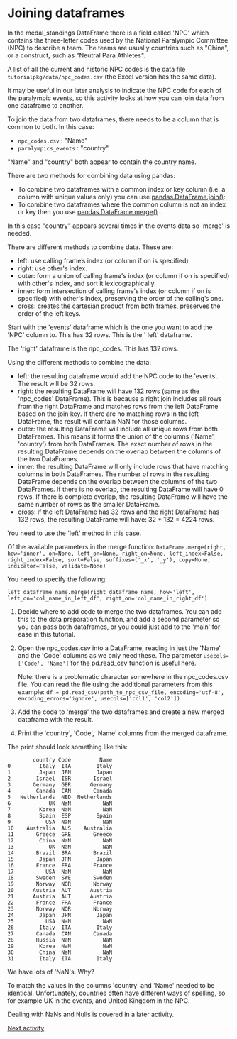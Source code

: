 # Joining dataframes

In the medal_standings DataFrame there is a field called 'NPC' which contains the three-letter codes used by the
National Paralympic Committee (NPC) to describe a team. The teams are usually countries such as "China", or a construct,
such as "Neutral Para Athletes".

A list of all the current and historic NPC codes is the data file `tutorialpkg/data/npc_codes.csv` (the Excel version
has
the same data).

It may be useful in our later analysis to indicate the NPC code for each of the paralympic events, so this activity
looks at how you can join data from one dataframe to another.

To join the data from two dataframes, there needs to be a column that is common to both. In this case:

- `npc_codes.csv` : "Name"
- `paralympics_events` : "country"

"Name" and "country" both appear to contain the country name.

There are two methods for combining data using pandas:

- To combine two dataframes with a common index or key column (i.e. a column with unique values only) you can
  use [pandas.DataFrame.join()](https://pandas.pydata.org/docs/reference/api/pandas.DataFrame.join.html?highlight=join#pandas.DataFrame.join):
- To combine two dataframes where the common column is not an index or key then you
  use [pandas.DataFrame.merge()](https://pandas.pydata.org/docs/reference/api/pandas.DataFrame.merge.html?highlight=merge#pandas.DataFrame.merge)
  .

In this case "country" appears several times in the events data so 'merge' is needed.

There are different methods to combine data. These are:

- left: use calling frame’s index (or column if on is specified)
- right: use other's index.
- outer: form a union of calling frame's index (or column if on is specified) with other's index, and sort it
  lexicographically.
- inner: form intersection of calling frame's index (or column if on is specified) with other's index, preserving the
  order of the calling’s one.
- cross: creates the cartesian product from both frames, preserves the order of the left keys.

Start with the 'events' dataframe which is the one you want to add the 'NPC' column to. This has 32 rows. This is the '
left' dataframe.

The 'right' dataframe is the npc_codes. This has 132 rows.

Using the different methods to combine the data:

- left: the resulting dataframe would add the NPC code to the 'events'. The result will be 32 rows.
- right: the resulting DataFrame will have 132 rows (same as the 'npc_codes' DataFrame). This is because a right join
  includes all rows from the right DataFrame and matches rows from the left DataFrame based on the join key. If there
  are no matching rows in the left DataFrame, the result will contain NaN for those columns.
- outer: the resulting DataFrame will include all unique rows from both DataFrames. This means it forms the union of the
  columns ('Name', 'country') from both DataFrames. The exact number of rows in the resulting DataFrame depends on the
  overlap between the columns of the two DataFrames.
- inner: the resulting DataFrame will only include rows that have matching columns in both DataFrames. The number of
  rows in the resulting DataFrame depends on the overlap between the columns of the two DataFrames. If there is no
  overlap, the resulting DataFrame will have 0 rows. If there is complete overlap, the resulting DataFrame will have the
  same number of rows as the smaller DataFrame.
- cross: if the left DataFrame has 32 rows and the right DataFrame has 132 rows, the resulting DataFrame will have: 32 *
  132 = 4224 rows.

You need to use the 'left' method in this case.

Of the available parameters in the merge function:
`DataFrame.merge(right, how='inner', on=None, left_on=None, right_on=None, left_index=False, right_index=False, sort=False, suffixes=('_x', '_y'), copy=None, indicator=False, validate=None)`

You need to specify the following:

`left_dataframe_name.merge(right_dataframe name, how='left', left_on='col_name_in_left_df', right_on='col_name_in_right_df')`

1. Decide where to add code to merge the two dataframes. You can add this to the data preparation function, and add a
   second parameter
   so you can pass both dataframes, or you could just add to the 'main' for ease in this tutorial.
2. Open the npc_codes.csv into a DataFrame, reading in just the 'Name' and the 'Code' columns as we only need these.
   The parameter `usecols=['Code', 'Name']` for the pd.read_csv function is useful here.

   Note: there is a problematic character somewhere in the npc_codes.csv file. You can read the file using the
   additional parameters from this example:
   `df = pd.read_csv(path_to_npc_csv_file, encoding='utf-8', encoding_errors='ignore', usecols=['col1', 'col2'])`
3. Add the code to 'merge' the two dataframes and create a new merged dataframe with the result.
4. Print the 'country', 'Code', 'Name' columns from the merged dataframe.

The print should look something like this:

```text
        country Code         Name
0         Italy  ITA        Italy
1         Japan  JPN        Japan
2        Israel  ISR       Israel
3       Germany  GER      Germany
4        Canada  CAN       Canada
5   Netherlands  NED  Netherlands
6            UK  NaN          NaN
7         Korea  NaN          NaN
8         Spain  ESP        Spain
9           USA  NaN          NaN
10    Australia  AUS    Australia
11       Greece  GRE       Greece
12        China  NaN          NaN
13           UK  NaN          NaN
14       Brazil  BRA       Brazil
15        Japan  JPN        Japan
16       France  FRA       France
17          USA  NaN          NaN
18       Sweden  SWE       Sweden
19       Norway  NOR       Norway
20      Austria  AUT      Austria
21      Austria  AUT      Austria
22       France  FRA       France
23       Norway  NOR       Norway
24        Japan  JPN        Japan
25          USA  NaN          NaN
26        Italy  ITA        Italy
27       Canada  CAN       Canada
28       Russia  NaN          NaN
29        Korea  NaN          NaN
30        China  NaN          NaN
31        Italy  ITA        Italy
```

We have lots of 'NaN's. Why?

To match the values in the columns 'country' and 'Name' needed to be identical. Unfortunately, countries often have different ways of spelling, so for example UK in the events, and United Kingdom in the NPC.

Dealing with NaNs and Nulls is covered in a later activity.

[Next activity](2-6-pandas-removing-columns.md)